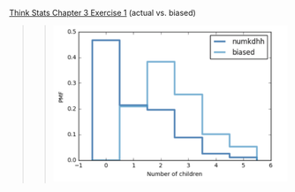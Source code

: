 [Think Stats Chapter 3 Exercise 1](http://greenteapress.com/thinkstats2/html/thinkstats2004.html#toc31) (actual vs. biased)

>> ![actual_biased](https://github.com/lorenaparralanda/dsp/blob/master/img/actual_vs_biased.png)
